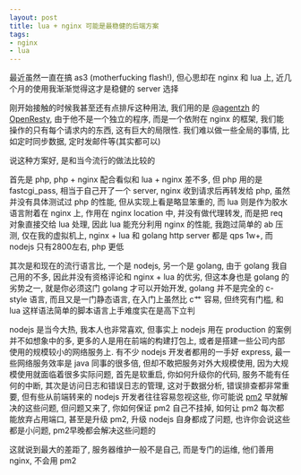 ```yaml
---
layout: post
title: lua + nginx 可能是最稳健的后端方案
tags:
- nginx
- lua
---
```


最近虽然一直在搞 as3 (motherfucking flash!), 但心思却在 nginx 和 lua 上, 近几个月的使用我渐渐觉得这才是稳健的 server 选择

刚开始接触的时候我甚至还有点排斥这种用法, 我们用的是 [@agentzh](http://weibo.com/agentzh) 的 [OpenResty](http://openresty.org/), 由于他不是一个独立的程序, 而是一个依附在 nginx 的框架, 我们能操作的只有每个请求内的东西, 这有巨大的局限性. 我们难以做一些全局的事情, 比如定时同步数据, 定时发邮件等(其实都可以)

说这种方案好, 是和当今流行的做法比较的

首先是 php, php + nginx 配合看似和 lua + nginx 差不多, 但 php 用的是 fastcgi_pass, 相当于自己开了一个 server, nginx 收到请求后再转发给 php, 虽然并没有具体测试过 php 的性能, 但从实现上看是略显笨重的, 而 lua 则是作为胶水语言附着在 nginx 上, 作用在 nginx location 中, 并没有做代理转发, 而是把 req 对象直接交给 lua 处理, 因此 lua 能充分利用 nginx 的性能, 我跑过简单的 ab 压测, 仅在我的虚拟机上, nginx + lua 和 golang http server 都是 qps 1w+, 而 nodejs 只有2800左右, php 更低

其次是和现在的流行语言比, 一个是 nodejs, 另一个是 golang, 由于 golang 我自己用的不多, 因此并没有资格评论和 nginx + lua 的优劣, 但这本身也是 golang 的劣势之一, 就是你必须这门 golang 才可以开始开发, golang 并不是完全的 c-style 语言, 而且又是一门静态语言, 在入门上虽然比 c艹 容易, 但终究有门槛, 和 lua 这样语法简单的脚本语言上手难度实在是高下立判

nodejs 是当今大热, 我本人也非常喜欢, 但事实上 nodejs 用在 production 的案例并不如想象中的多, 更多的人是用在前端的构建打包上, 或者是搭建一些公司内部使用的规模较小的网络服务上. 有不少 nodejs 开发者都用的一手好 express, 最一些网络服务效率是 java 同事的很多倍, 但却不敢把服务对外大规模使用, 因为大规模使用就面临着很多实际问题, 首先是软重启, 你如何升级你的代码, 服务不能有任何的中断, 其次是访问日志和错误日志的管理, 这对于数据分析, 错误排查都非常重要, 但有些从前端转来的 nodejs 开发者往往容易忽视这些, 你可能说 [pm2](https://github.com/Unitech/pm2) 早就解决的这些问题, 但问题又来了, 你如何保证 pm2 自己不挂掉, 如何让 pm2 每次都能放弃占用端口, 甚至是升级 pm2, 升级 nodejs 自身都成了问题, 也许你会说这些都是小问题, pm2早晚都会解决这些问题的

这就说到最大的差距了, 服务器维护一般不是自己, 而是专门的运维, 他们善用 nginx, 不会用 pm2
